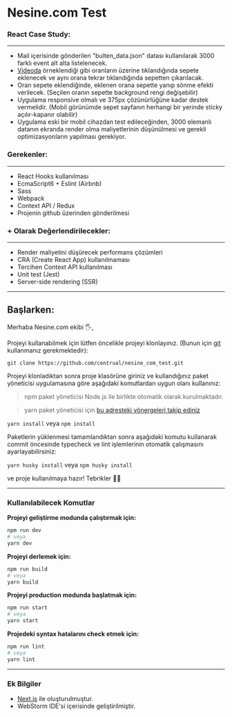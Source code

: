# Nesine.com Test

### React Case Study:

---

- Mail içerisinde gönderilen "bulten_data.json" datası kullanılarak 3000 farklı event alt alta listelenecek.
- [Videoda](https://streamable.com/oldp4d) örneklendiği gibi oranların üzerine tıklandığında sepete eklenecek ve aynı
  orana tekrar tıklandığında sepetten çıkarılacak.
- Oran sepete eklendiğinde, eklenen orana sepette yanıp sönme efekti verilecek. (Seçilen oranın sepette background rengi
  değişebilir)
- Uygulama responsive olmalı ve 375px çözünürlüğüne kadar destek vermelidir. (Mobil görünümde sepet sayfanın herhangi
  bir yerinde sticky açılır-kapanır olabilir)
- Uygulama eski bir mobil cihazdan test edileceğinden, 3000 elemanlı datanın ekranda render olma maliyetlerinin
  düşünülmesi ve gerekli optimizasyonların yapılması gerekiyor.

### Gerekenler:

---

- React Hooks kullanılması
- EcmaScript6 + Eslint (Airbnb)
- Sass
- Webpack
- Context API / Redux
- Projenin github üzerinden gönderilmesi

### + Olarak Değerlendirilecekler:

---

- Render maliyetini düşürecek performans çözümleri
- CRA (Create React App) kullanılmaması
- Tercihen Context API kullanılması
- Unit test (Jest)
- Server-side rendering (SSR)

---

## Başlarken:

Merhaba Nesine.com ekibi 🖐,

Projeyi kullanabilmek için lütfen öncelikle projeyi klonlayınız. (Bunun için [git](https://git-scm.com/) kullanmanız gerekmektedir):

`git clone https://github.com/centrual/nesine_com_test.git`

Projeyi klonladıktan sonra proje klasörüne giriniz ve kullandığınız paket yöneticisi uygulamasına göre aşağıdaki komutlardan uygun olanı kullanınız:

> npm paket yöneticisi Node.js ile birlikte otomatik olarak kurulmaktadır.

> yarn paket yöneticisi için [bu adresteki yönergeleri takip ediniz](https://yarnpkg.com/)

`yarn install` veya `npm install`

Paketlerin yüklenmesi tamamlandıktan sonra aşağıdaki komutu kullanarak commit öncesinde typecheck ve lint işlemlerinin
otomatik çalışmasını ayarlayabilirsiniz:

`yarn husky install` veya `npm husky install`

ve proje kullanılmaya hazır! Tebrikler 🎉🎊

---

### Kullanılabilecek Komutlar

**Projeyi geliştirme modunda çalıştırmak için:**

```bash
npm run dev
# veya
yarn dev
```

**Projeyi derlemek için:**

```bash
npm run build
# veya
yarn build
```

**Projeyi production modunda başlatmak için:**

```bash
npm run start
# veya
yarn start
```

**Projedeki syntax hatalarını check etmek için:**

```bash
npm run lint
# veya
yarn lint
```

---

### Ek Bilgiler

* [Next.js](https://nextjs.org/) ile oluşturulmuştur.
* WebStorm IDE'si içerisinde geliştirilmiştir.
